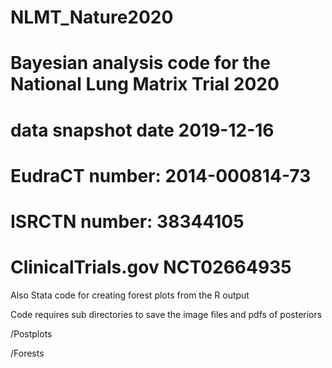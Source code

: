 # NLMT_Nature2020
 
# Bayesian analysis code for the National Lung Matrix Trial 2020 
# data snapshot date 2019-12-16 
# EudraCT number: 2014-000814-73 
# ISRCTN number: 38344105 
# ClinicalTrials.gov NCT02664935

Also Stata code for creating forest plots from the R output

Code requires sub directories to save the image files and pdfs of posteriors

/Postplots

/Forests

